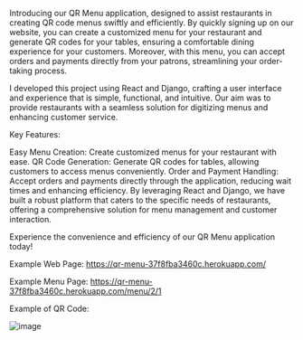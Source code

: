 Introducing our QR Menu application, designed to assist restaurants in creating QR code menus swiftly and efficiently. By quickly signing up on our website, you can create a customized menu for your restaurant and generate QR codes for your tables, ensuring a comfortable dining experience for your customers. Moreover, with this menu, you can accept orders and payments directly from your patrons, streamlining your order-taking process.

I developed this project using React and Django, crafting a user interface and experience that is simple, functional, and intuitive. Our aim was to provide restaurants with a seamless solution for digitizing menus and enhancing customer service.

Key Features:

Easy Menu Creation: Create customized menus for your restaurant with ease.
QR Code Generation: Generate QR codes for tables, allowing customers to access menus conveniently.
Order and Payment Handling: Accept orders and payments directly through the application, reducing wait times and enhancing efficiency.
By leveraging React and Django, we have built a robust platform that caters to the specific needs of restaurants, offering a comprehensive solution for menu management and customer interaction.

Experience the convenience and efficiency of our QR Menu application today!

Example Web Page: https://qr-menu-37f8fba3460c.herokuapp.com/

Example Menu Page: https://qr-menu-37f8fba3460c.herokuapp.com/menu/2/1

Example of QR Code:


![image](https://github.com/musagordev/qrmenu_backend/assets/135444845/5493c674-24ed-4aa6-a6f3-69f2f14511c7)
